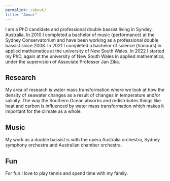 ```yaml
---
permalink: /about/
title: "About"
---
```


I am a PhD candidate and professional double bassist living in Syndey, Australia.
In 2010 I completed a bachelor of music (performance) at the Sydney Conservatorium and have been working as a professional double bassist since 2008.
In 2021 I completed a bachelor of science (honours) in applied mathematics at the university of New South Wales.
In 2022 I started my PhD, again at the university of New South Wales in applied mathematics, under the supervision of Associate Professor Jan Zika.

## Research

My area of research is water mass transformation where we look at how the density of seawater changes as a result of changes in temperature and/or salinity.
The way the Southern Ocean absorbs and redistributes things like heat and carbon is influenced by water mass transformation which makes it important for the climate as a whole.

## Music

My work as a double bassist is with the opera Australia orchestra, Sydney symphony orchestra and Australian chamber orchestra.

## Fun

For fun I love to play tennis and spend time with my family.
